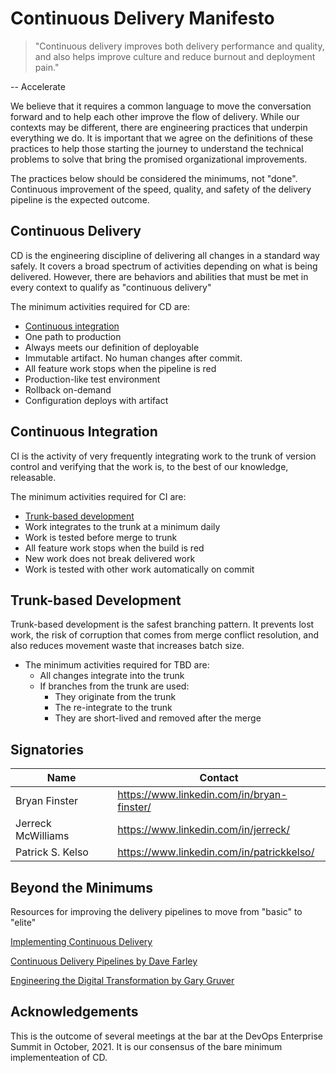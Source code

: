 # Continuous Delivery Manifesto

> "Continuous delivery improves both delivery performance and quality, and also helps improve culture and reduce burnout and deployment pain."
     	
-- Accelerate

We believe that it requires a common language to move the conversation forward and to help each other improve the flow of delivery. While our contexts may be different, there are engineering practices that underpin everything we do. It is important that we agree on the definitions of these practices to help those starting the journey to understand the technical problems to solve that bring the promised organizational improvements.

The practices below should be considered the minimums, not "done". Continuous improvement of the speed, quality, and safety of the delivery pipeline is the expected outcome. 

## Continuous Delivery

CD is the engineering discipline of delivering all changes in a standard way safely. It covers a broad spectrum of activities depending on what is being delivered. However, there are behaviors and abilities that must be met in every context to qualify as "continuous delivery"

The minimum activities required for CD are:

- [Continuous integration](#continuous-integration)
- One path to production
- Always meets our definition of deployable 
- Immutable artifact. No human changes after commit.
- All feature work stops when the pipeline is red 
- Production-like test environment
- Rollback on-demand
- Configuration deploys with artifact

## Continuous Integration

CI is the activity of very frequently integrating work to the trunk of version control and verifying that the work is, to the best of our knowledge, releasable.

The minimum activities required for CI are:

- [Trunk-based development](#trunk-based-development)
- Work integrates to the trunk at a minimum daily
- Work is tested before merge to trunk
- All feature work stops when the build is red 
- New work does not break delivered work
- Work is tested with other work automatically on commit

## Trunk-based Development

Trunk-based development is the safest branching pattern. It prevents lost work, the risk of corruption that comes from merge conflict resolution, and also reduces movement waste that increases batch size.

- The minimum activities required for TBD are:
  - All changes integrate into the trunk
  - If branches from the trunk are used:
    - They originate from the trunk
    - The re-integrate to the trunk
    - They are short-lived and removed after the merge

## Signatories

| Name          | Contact                                    |
|---------------|--------------------------------------------|
| Bryan Finster | https://www.linkedin.com/in/bryan-finster/ |
| Jerreck McWilliams | https://www.linkedin.com/in/jerreck/ |
| Patrick S. Kelso | https://www.linkedin.com/in/patrickkelso/ |

## Beyond the Minimums

Resources for improving the delivery pipelines to move from "basic" to "elite"

[Implementing Continuous Delivery](https://cloud.google.com/architecture/devops/devops-tech-continuous-delivery#implementing_continuous_delivery)

[Continuous Delivery Pipelines by Dave Farley](https://leanpub.com/cd-pipelines)

[Engineering the Digital Transformation by Gary Gruver](https://garygruver.com/engineering-digital-transformation.php)

## Acknowledgements

This is the outcome of several meetings at the bar at the DevOps Enterprise Summit in October, 2021. It is our consensus
of the bare minimum implementeation of CD.
